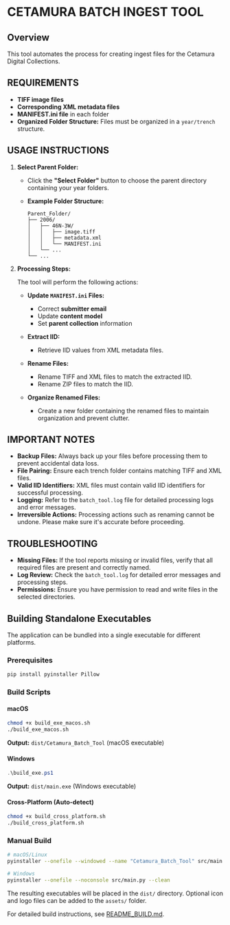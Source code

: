 # CETAMURA BATCH INGEST TOOL

## Overview

This tool automates the process for creating ingest files for the Cetamura Digital Collections.

## REQUIREMENTS

- **TIFF image files**
- **Corresponding XML metadata files**
- **MANIFEST.ini file** in each folder
- **Organized Folder Structure:** Files must be organized in a `year/trench` structure.

## USAGE INSTRUCTIONS

1. **Select Parent Folder:**
   
   - Click the **"Select Folder"** button to choose the parent directory containing your year folders.
   
   - **Example Folder Structure:**
   
     ```
     Parent_Folder/
     ├── 2006/
     │   ├── 46N-3W/
     │   │   ├── image.tiff
     │   │   ├── metadata.xml
     │   │   └── MANIFEST.ini
     │   └── ...
     └── ...
     ```

2. **Processing Steps:**
   
   The tool will perform the following actions:
   
   - **Update `MANIFEST.ini` Files:**
     - Correct **submitter email**
     - Update **content model**
     - Set **parent collection** information
     
   - **Extract IID:**
     - Retrieve IID values from XML metadata files.
     
   - **Rename Files:**
     - Rename TIFF and XML files to match the extracted IID.
     - Rename ZIP files to match the IID.
     
   - **Organize Renamed Files:**
     - Create a new folder containing the renamed files to maintain organization and prevent clutter.

## IMPORTANT NOTES

- **Backup Files:** Always back up your files before processing them to prevent accidental data loss.
- **File Pairing:** Ensure each trench folder contains matching TIFF and XML files.
- **Valid IID Identifiers:** XML files must contain valid IID identifiers for successful processing.
- **Logging:** Refer to the `batch_tool.log` file for detailed processing logs and error messages.
- **Irreversible Actions:** Processing actions such as renaming cannot be undone. Please make sure it's accurate before proceeding.

## TROUBLESHOOTING

- **Missing Files:** If the tool reports missing or invalid files, verify that all required files are present and correctly named.
- **Log Review:** Check the `batch_tool.log` for detailed error messages and processing steps.
- **Permissions:** Ensure you have permission to read and write files in the selected directories.


## Building Standalone Executables

The application can be bundled into a single executable for different platforms.

### Prerequisites
```bash
pip install pyinstaller Pillow
```

### Build Scripts

#### macOS
```bash
chmod +x build_exe_macos.sh
./build_exe_macos.sh
```
**Output:** `dist/Cetamura_Batch_Tool` (macOS executable)

#### Windows
```powershell
.\build_exe.ps1
```
**Output:** `dist/main.exe` (Windows executable)

#### Cross-Platform (Auto-detect)
```bash
chmod +x build_cross_platform.sh
./build_cross_platform.sh
```

### Manual Build
```bash
# macOS/Linux
pyinstaller --onefile --windowed --name "Cetamura_Batch_Tool" src/main.py --clean

# Windows
pyinstaller --onefile --noconsole src/main.py --clean
```

The resulting executables will be placed in the `dist/` directory. Optional icon and logo files can be added to the `assets/` folder.

For detailed build instructions, see [README_BUILD.md](README_BUILD.md).
